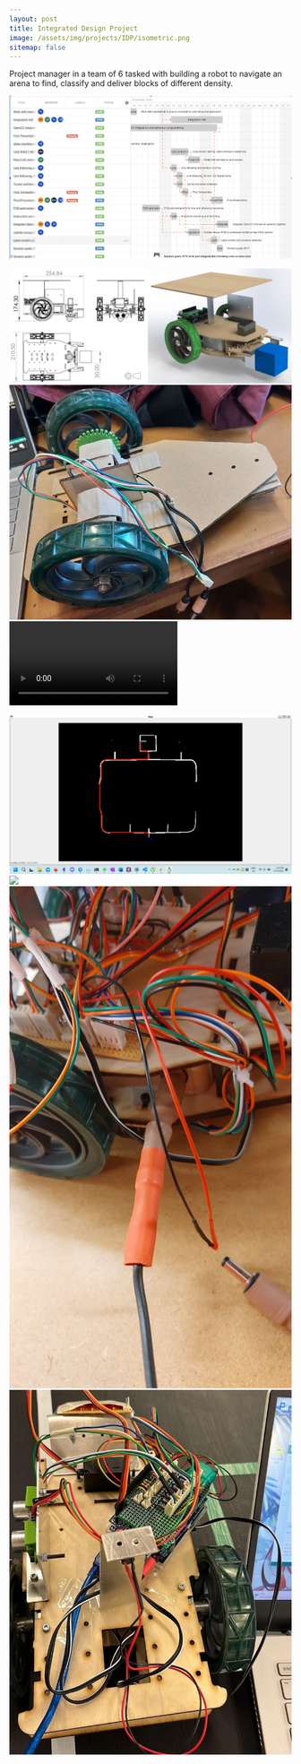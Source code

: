 ```yaml
---
layout: post
title: Integrated Design Project
image: /assets/img/projects/IDP/isometric.png
sitemap: false
---
```


Project manager in a team of 6 tasked with building a robot to navigate an arena to find, classify and deliver blocks of different density.

<!--more-->


![](/assets/img/projects/IDP/Gantt.png)

![](/assets/img/projects/IDP/CAD_ndrawing.jpg)
![](/assets/img/projects/IDP/Cardboard_model.jpg)
![](/assets/img/projects/IDP/grabber.mp4)

![](/assets/img/projects/IDP/35294.JPG)
![](/assets/img/projects/IDP/35686.JPG)
![](/assets/img/projects/IDP/36113.JPG)
![](/assets/img/projects/IDP/36150.JPG)
